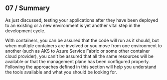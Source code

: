 ## 07 / Summary

As just discussed, testing your applications after they have been deployed to an existing or a new environment is yet another vital step in the development cycle.

With containers, you can be assured that the code will run as it should, but when multiple containers are involved or you move from one environment to another (such as AKS to Azure Service Fabric or some other container cloud provider), you can't be assured that all the same resources will be available or that the management plane has been configured properly.  Following the approaches defined in this section will help you understand the tools available and what you should be looking for.
